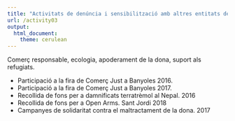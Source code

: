 ```yaml
---
title: "Activitats de denúncia i sensibilització amb altres entitats del Pla de l’Estany"
url: /activity03
output: 
  html_document: 
    theme: cerulean
---
```


Comerç responsable, ecologia, apoderament de la dona, suport als refugiats. 

* Participació a la fira de Comerç Just a Banyoles 2016. 
* Participació a la fira de Comerç Just a Banyoles 2017. 
* Recollida de fons per a damnificats terratrèmol al Nepal. 2016
* Recollida de fons per a Open Arms. Sant Jordi 2018
* Campanyes de solidaritat contra el maltractament de la dona. 2017

